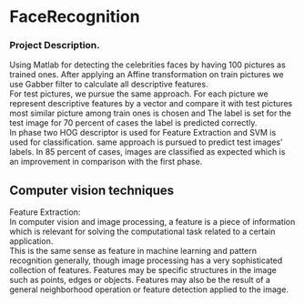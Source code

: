 # FaceRecognition
<h3> Project Description.</h3>

Using Matlab for detecting the celebrities faces by having 100 pictures as trained ones. After applying an Affine transformation on train pictures we use Gabber filter to calculate all descriptive features.</br>
For test pictures, we pursue the same approach. For each picture we represent descriptive features by a vector and compare it with test pictures most similar picture among train ones is chosen and The label is set for the test image for 70 percent of cases the label is predicted correctly. </br>
In phase two HOG descriptor is used for Feature Extraction and SVM is used for classification. same approach is pursued to predict test images’ labels. In 85 percent of cases, images are classified as expected which is an improvement in comparison with the first phase.

<h2> Computer vision techniques </h2>
 Feature Extraction:</br>
In computer vision and image processing, a feature is a piece of information which is relevant for solving the computational task related to a certain application.</br>
This is the same sense as feature in machine learning and pattern recognition generally, though image processing has a very sophisticated collection of features. Features may be specific structures in the image such as points, edges or objects. Features may also be the result of a general neighborhood operation or feature detection applied to the image.
